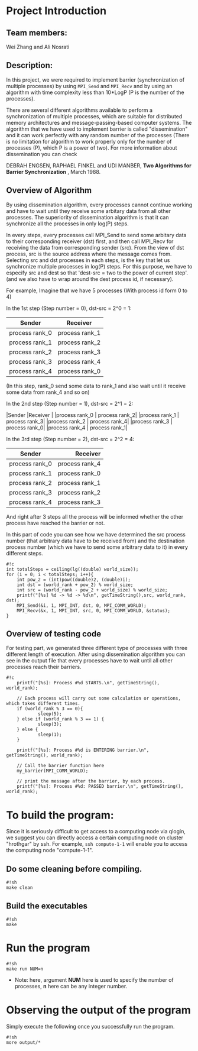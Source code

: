 # Project Introduction

## Team members: 

Wei Zhang and Ali Nosrati

## Description: 

In this project, we were required to implement barrier (synchronization
of multiple processes) by using `MPI_Send` and `MPI_Recv` and by using an
algorithm with time complexity less than 10*LogP (P is the number of the
processes).

There are several different algorithms available to perform a synchronization
of multiple processes, which are suitable for distributed memory architectures 
and message-passing-based computer systems. The algorithm that we
have used to implement barrier is called "dissemination" and it can work perfectly 
with any random number of the processes (There is no limitation for algorithm to 
work properly only for the number of processes (P), which P is a power of two). 
For more information about dissemination you can check 

DEBRAH ENGSEN, RAPHAEL FINKEL and UDI MANBER, __Two Algorithms for Barrier Synchronization__ , March 1988.

## Overview of Algorithm 
By using dissemination algorithm, every processes cannot continue working and 
have to wait until they receive some arbitary data from all other processes.
The superiority of dissemination algorithm is that it can synchronize all 
the processes in only log(P) steps.

In every steps, every processes call MPI_Send to send some arbitary data to their
corresponding receiver (dst) first, and then call MPI_Recv for receiving the data 
from corresponding sender (src). From the view of dst process, src is the source 
address where the message comes from.
Selecting src and dst processes in each steps, is the key that let us synchronize 
multiple processes in log(P) steps. For this purpose, we have to especify src and dest
so that 'dest-src = two to the power of current step'. (and we also have to wrap around the
dest process id, if necessary).


For example, Imagine that we have 5 processes (With process id form 0 to 4)

In the 1st step (Step number = 0), dst-src = 2^0 = 1:

|Sender         |   Receiver    |
|---------------|---------------|
|process rank_0 | process rank_1| 
|process rank_1 | process rank_2|
|process rank_2 | process rank_3|
|process rank_3 | process rank_4|
|process rank_4 | process rank_0|

(In this step, rank_0 send some data to rank_1 and also wait until it receive
some data from rank_4 and so on)


In the 2nd step (Step number = 1), dst-src =  2^1 = 2:

|Sender         |Receiver       |
|process rank_0 | process rank_2| 
|process rank_1 | process rank_3|
|process rank_2 | process rank_4|
|process rank_3 | process rank_0|
|process rank_4 | process rank_1|


In the 3rd step (Step number = 2), dst-src = 2^2 = 4:

|Sender         |Receiver       |
|---------------|--------------:|
|process rank_0 | process rank_4| 
|process rank_1 | process rank_0|
|process rank_2 | process rank_1|
|process rank_3 | process rank_2|
|process rank_4 | process rank_3|


And right after 3 steps all the process will be informed whether the other process
have reached the barrier or not.

In this part of code you can see how we have determined the src process number (that 
arbitrary data have to be received from) and the destination process number (which we have to send 
some arbitrary data to it) in every different steps.

```
#!c
int totalSteps = ceiling(lg((double) world_size));
for (i = 0; i < totalSteps; i++){
    int pow_2 = (int)pow((double)2, (double)i);
    int dst = (world_rank + pow_2) % world_size;
    int src = (world_rank - pow_2 + world_size) % world_size;
    printf("[%s] %d -> %d -> %d\n", getTimeString(),src, world_rank, dst);
    MPI_Send(&i, 1, MPI_INT, dst, 0, MPI_COMM_WORLD);
    MPI_Recv(&x, 1, MPI_INT, src, 0, MPI_COMM_WORLD, &status);
}

```

## Overview of testing code

For testing part, we generated three different type of processes with three different 
length of execution. After using dissemination algorithm you can see in the output
file that every processes have to wait until all other processes reach their barriers. 

```
#!c
    printf("[%s]: Process #%d STARTS.\n", getTimeString(), world_rank);
    
    // Each process will carry out some calculation or operations, which takes different times.
    if (world_rank % 3 == 0){ 
            sleep(5);
    } else if (world_rank % 3 == 1) {
            sleep(3);
    } else {
            sleep(1);
    }
    
    printf("[%s]: Process #%d is ENTERING barrier.\n", getTimeString(), world_rank);

    // Call the barrier function here
    my_barrier(MPI_COMM_WORLD);

    // print the message after the barrier, by each process.
    printf("[%s]: Process #%d: PASSED barrier.\n", getTimeString(), world_rank);
```

# To build the program:

Since it is seriously difficult to get access to a computing node via qlogin,
we suggest you can directly access a certain computing node on cluster
"hrothgar" by ssh. For example, ```ssh compute-1-1``` will enable you to access
the computing node "compute-1-1".


## Do some cleaning before compiling.

```
#!sh
make clean
```

## Build the executables

```
#!sh
make
```

# Run the program


```
#!sh
make run NUM=n
```

- Note: here, argument **NUM** here is used to specify the number of processes,
**n** here can be any integer number.


# Observing the output of the program

Simply execute the following once you
successfully run the program.

```
#!sh
more output/*
```
